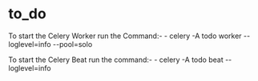# to_do

To start the Celery Worker run the Command:-
    - celery -A todo worker --loglevel=info --pool=solo


To start the Celery Beat run the command:-
    - celery -A todo beat --loglevel=info
